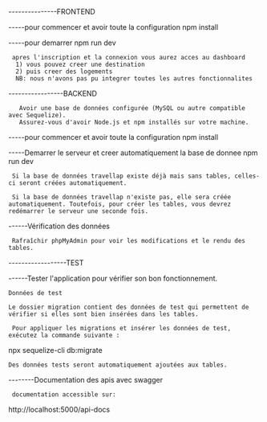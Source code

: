 ---------------FRONTEND

-----pour commencer et avoir toute la configuration
     npm install

-----pour demarrer 
     npm run dev

     apres l'inscription et la connexion vous aurez acces au dashboard
      1) vous pouvez creer une destination
      2) puis creer des logements
      NB: nous n'avons pas pu integrer toutes les autres fonctionnalites

-----------------BACKEND

       Avoir une base de données configurée (MySQL ou autre compatible avec Sequelize).
       Assurez-vous d'avoir Node.js et npm installés sur votre machine.


-----pour commencer et avoir toute la configuration
     npm install

-----Demarrer le serveur et creer automatiquement la base de donnee
     npm run dev
     
     Si la base de données travellap existe déjà mais sans tables, celles-ci seront créées automatiquement.

     Si la base de données travellap n'existe pas, elle sera créée automatiquement. Toutefois, pour créer les tables, vous devrez redémarrer le serveur une seconde fois.

------Vérification des données

     Rafraîchir phpMyAdmin pour voir les modifications et le rendu des tables.


     
------------------TEST

------Tester l'application pour vérifier son bon fonctionnement.

    Données de test

    Le dossier migration contient des données de test qui permettent de vérifier si elles sont bien insérées dans les tables.

     Pour appliquer les migrations et insérer les données de test, exécutez la commande suivante :

npx sequelize-cli db:migrate

    Des données tests seront automatiquement ajoutées aux tables.


--------Documentation des apis avec swagger

     documentation accessible sur:

  http://localhost:5000/api-docs
